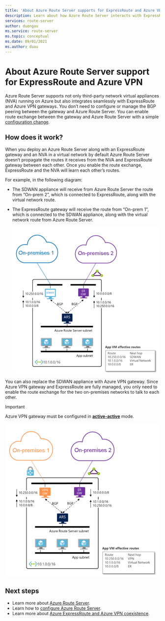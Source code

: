 ```yaml
---
title: 'About Azure Route Server supports for ExpressRoute and Azure VPN'
description: Learn about how Azure Route Server interacts with ExpressRoute and Azure VPN gateways.
services: route-server
author: duongau
ms.service: route-server
ms.topic: conceptual
ms.date: 09/01/2021
ms.author: duau
---
```


# About Azure Route Server support for ExpressRoute and Azure VPN

Azure Route Server supports not only third-party network virtual appliances (NVA) running on Azure but also integrates seamlessly with ExpressRoute and Azure VPN gateways. You don’t need to configure or manage the BGP peering between the gateway and Azure Route Server. You can enable route exchange between the gateway and Azure Route Server with a simple [configuration change](quickstart-configure-route-server-powershell.md#route-exchange).


## How does it work?

When you deploy an Azure Route Server along with an ExpressRoute gateway and an NVA in a virtual network by default Azure Route Server doesn’t propagate the routes it receives from the NVA and ExpressRoute gateway between each other. Once you enable the route exchange, ExpressRoute and the NVA will learn each other’s routes.

For example, in the following diagram:

* The SDWAN appliance will receive from Azure Route Server the route from “On-prem 2”, which is connected to ExpressRoute, along with the virtual network route.

* The ExpressRoute gateway will receive the route from “On-prem 1”, which is connected to the SDWAN appliance, along with the virtual network route from Azure Route Server.

    ![Diagram showing ExpressRoute configured with Route Server.](./media/expressroute-vpn-support/expressroute-with-route-server.png)

You can also replace the SDWAN appliance with Azure VPN gateway. Since Azure VPN gateway and ExpressRoute are fully managed, you only need to enable the route exchange for the two on-premises networks to talk to each other.

> [!IMPORTANT] 
> Azure VPN gateway must be configured in [**active-active**](../vpn-gateway/vpn-gateway-activeactive-rm-powershell.md) mode.
>

![Diagram showing ExpressRoute and VPN gateway configured with Route Server.](./media/expressroute-vpn-support/expressroute-and-vpn-with-route-server.png)

## Next steps

- Learn more about [Azure Route Server](route-server-faq.md).
- Learn how to [configure Azure Route Server](quickstart-configure-route-server-powershell.md).
- Learn more about [Azure ExpressRoute and Azure VPN coexistence](../expressroute/expressroute-howto-coexist-resource-manager.md).
